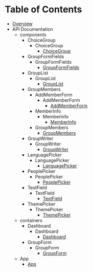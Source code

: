 
# Table of Contents
* [Overview](/docs/overview.md)
* API Documentation
  * components
    * ChoiceGroup
      * ChoiceGroup
        * [ChoiceGroup](/docs/components/ChoiceGroup/ChoiceGroup.md#ChoiceGroup)
    * GroupFormFields
      * GroupFormFields
        * [GroupFormFields](/docs/components/GroupFormFields/GroupFormFields.md#GroupFormFields)
    * GroupList
      * GroupList
        * [GroupList](/docs/components/GroupList/GroupList.md#GroupList)
    * GroupMembers
      * AddMemberForm
        * AddMemberForm
          * [AddMemberForm](/docs/components/GroupMembers/AddMemberForm/AddMemberForm.md#AddMemberForm)
      * MemberInfo
        * MemberInfo
          * [MemberInfo](/docs/components/GroupMembers/MemberInfo/MemberInfo.md#MemberInfo)
      * GroupMembers
        * [GroupMembers](/docs/components/GroupMembers/GroupMembers.md#GroupMembers)
    * GroupWriter
      * GroupWriter
        * [GroupWriter](/docs/components/GroupWriter/GroupWriter.md#GroupWriter)
    * LanguagePicker
      * LanguagePicker
        * [LanguagePicker](/docs/components/LanguagePicker/LanguagePicker.md#LanguagePicker)
    * PeoplePicker
      * PeoplePicker
        * [PeoplePicker](/docs/components/PeoplePicker/PeoplePicker.md#PeoplePicker)
    * TextField
      * TextField
        * [TextField](/docs/components/TextField/TextField.md#TextField)
    * ThemePicker
      * ThemePicker
        * [ThemePicker](/docs/components/ThemePicker/ThemePicker.md#ThemePicker)
  * containers
    * Dashboard
      * Dashboard
        * [Dashboard](/docs/containers/Dashboard/Dashboard.md#Dashboard)
    * GroupForm
      * GroupForm
        * [GroupForm](/docs/containers/GroupForm/GroupForm.md#GroupForm)
  * App
    * [App](/docs/App.md#App)